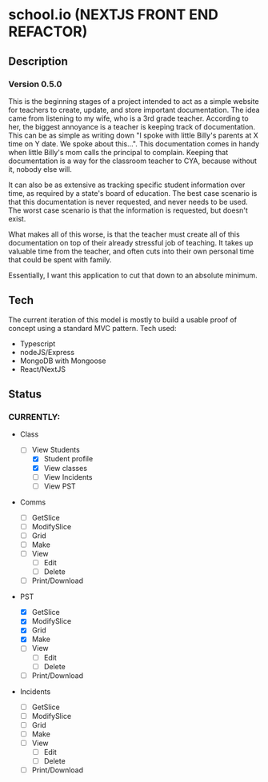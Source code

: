# school.io (NEXTJS FRONT END REFACTOR)

## Description

### Version 0.5.0

This is the beginning stages of a project intended to act as a simple website
for teachers to create, update, and store important documentation. The idea came
from listening to my wife, who is a 3rd grade teacher. According to her, the
biggest annoyance is a teacher is keeping track of documentation. This can be as
simple as writing down "I spoke with little Billy's parents at X time on Y date.
We spoke about this...". This documentation comes in handy when little Billy's
mom calls the principal to complain. Keeping that documentation is a way for the
classroom teacher to CYA, because without it, nobody else will.

It can also be as extensive as tracking specific student information over time,
as required by a state's board of education. The best case scenario is that this
documentation is never requested, and never needs to be used. The worst case
scenario is that the information is requested, but doesn't exist.

What makes all of this worse, is that the teacher must create all of this
documentation on top of their already stressful job of teaching. It takes up
valuable time from the teacher, and often cuts into their own personal time that
could be spent with family.

Essentially, I want this application to cut that down to an absolute minimum.

## Tech

The current iteration of this model is mostly to build a usable proof of concept
using a standard MVC pattern. Tech used:

- Typescript
- nodeJS/Express
- MongoDB with Mongoose
- React/NextJS

## Status

### **CURRENTLY:**

- Class

  - [ ] View Students
    - [x] Student profile
    - [x] View classes
    - [ ] View Incidents
    - [ ] View PST

- Comms

  - [ ] GetSlice
  - [ ] ModifySlice
  - [ ] Grid
  - [ ] Make
  - [ ] View
    - [ ] Edit
    - [ ] Delete
  - [ ] Print/Download

- PST

  - [x] GetSlice
  - [x] ModifySlice
  - [x] Grid
  - [x] Make
  - [ ] View
    - [ ] Edit
    - [ ] Delete
  - [ ] Print/Download

- Incidents
  - [ ] GetSlice
  - [ ] ModifySlice
  - [ ] Grid
  - [ ] Make
  - [ ] View
    - [ ] Edit
    - [ ] Delete
  - [ ] Print/Download
